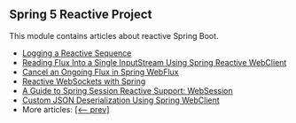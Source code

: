 ## Spring 5 Reactive Project

This module contains articles about reactive Spring Boot.

- [Logging a Reactive Sequence](https://www.baeldung.com/spring-reactive-sequence-logging)
- [Reading Flux Into a Single InputStream Using Spring Reactive WebClient](https://www.baeldung.com/spring-reactive-read-flux-into-inputstream)
- [Cancel an Ongoing Flux in Spring WebFlux](https://www.baeldung.com/spring-webflux-cancel-flux)
- [Reactive WebSockets with Spring](https://www.baeldung.com/spring-5-reactive-websockets)
- [A Guide to Spring Session Reactive Support: WebSession](https://www.baeldung.com/spring-session-reactive)
- [Custom JSON Deserialization Using Spring WebClient](https://www.baeldung.com/spring-webclient-json-custom-deserialization)
- More articles: [[<-- prev]](../spring-reactive-2)
